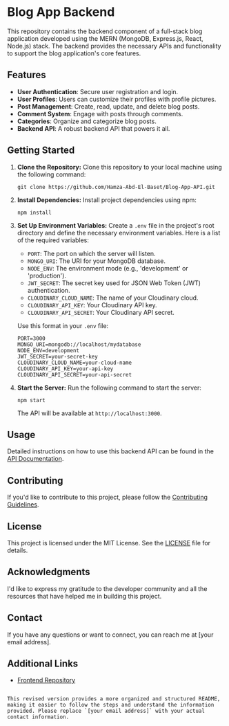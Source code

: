 # Blog App Backend

This repository contains the backend component of a full-stack blog application developed using the MERN (MongoDB, Express.js, React, Node.js) stack. The backend provides the necessary APIs and functionality to support the blog application's core features.

## Features

- **User Authentication**: Secure user registration and login.
- **User Profiles**: Users can customize their profiles with profile pictures.
- **Post Management**: Create, read, update, and delete blog posts.
- **Comment System**: Engage with posts through comments.
- **Categories**: Organize and categorize blog posts.
- **Backend API**: A robust backend API that powers it all.

## Getting Started

1. **Clone the Repository:** 
   Clone this repository to your local machine using the following command:

   ```shell
   git clone https://github.com/Hamza-Abd-El-Baset/Blog-App-API.git
   ```

2. **Install Dependencies:**
   Install project dependencies using npm:

   ```shell
   npm install
   ```

3. **Set Up Environment Variables:**
   Create a `.env` file in the project's root directory and define the necessary environment variables. Here is a list of the required variables:

   - `PORT`: The port on which the server will listen.
   - `MONGO_URI`: The URI for your MongoDB database.
   - `NODE_ENV`: The environment mode (e.g., 'development' or 'production').
   - `JWT_SECRET`: The secret key used for JSON Web Token (JWT) authentication.
   - `CLOUDINARY_CLOUD_NAME`: The name of your Cloudinary cloud.
   - `CLOUDINARY_API_KEY`: Your Cloudinary API key.
   - `CLOUDINARY_API_SECRET`: Your Cloudinary API secret.

   Use this format in your `.env` file:

   ```shell
   PORT=3000
   MONGO_URI=mongodb://localhost/mydatabase
   NODE_ENV=development
   JWT_SECRET=your-secret-key
   CLOUDINARY_CLOUD_NAME=your-cloud-name
   CLOUDINARY_API_KEY=your-api-key
   CLOUDINARY_API_SECRET=your-api-secret
   ```

4. **Start the Server:**
   Run the following command to start the server:

   ```shell
   npm start
   ```

   The API will be available at `http://localhost:3000`.

## Usage

Detailed instructions on how to use this backend API can be found in the [API Documentation](https://blog-app-api-ypu6.onrender.com/).

## Contributing

If you'd like to contribute to this project, please follow the [Contributing Guidelines](CONTRIBUTING.md).

## License

This project is licensed under the MIT License. See the [LICENSE](LICENSE) file for details.

## Acknowledgments

I'd like to express my gratitude to the developer community and all the resources that have helped me in building this project.

## Contact

If you have any questions or want to connect, you can reach me at [your email address].

## Additional Links

- [Frontend Repository](https://github.com/Hamza-Abd-El-Baset/Blog-App-Frontend)
```

This revised version provides a more organized and structured README, making it easier to follow the steps and understand the information provided. Please replace `[your email address]` with your actual contact information.
